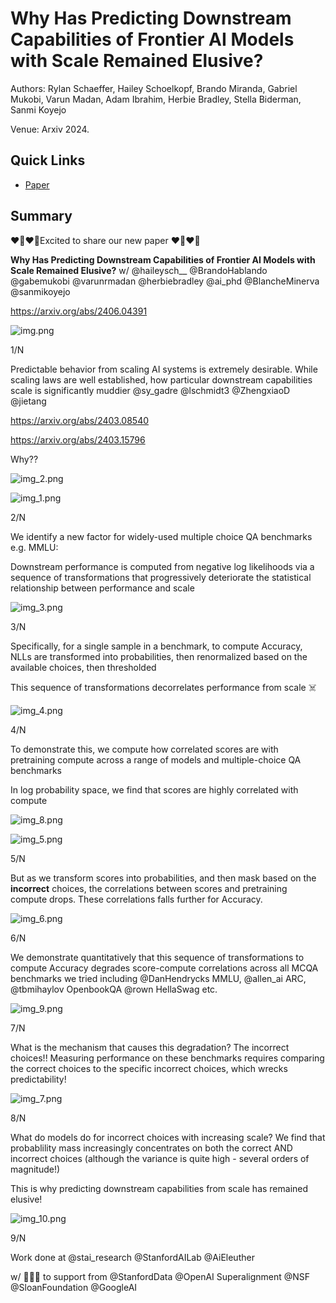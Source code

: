 # Why Has Predicting Downstream Capabilities of Frontier AI Models with Scale Remained Elusive?

Authors: Rylan Schaeffer, Hailey Schoelkopf, Brando Miranda, Gabriel Mukobi, Varun Madan, Adam Ibrahim, Herbie Bradley, Stella Biderman, Sanmi Koyejo

Venue: Arxiv 2024.


## Quick Links

- [Paper](paper.pdf)

## Summary


❤️‍🔥❤️‍🔥Excited to share our new paper ❤️‍🔥❤️‍🔥

**Why Has Predicting Downstream Capabilities of Frontier AI Models with Scale Remained Elusive?**   w/ @haileysch__ @BrandoHablando @gabemukobi @varunrmadan @herbiebradley @ai_phd @BlancheMinerva @sanmikoyejo

https://arxiv.org/abs/2406.04391

![img.png](img.png)


1/N

Predictable behavior from scaling AI systems is extremely desirable. While scaling laws are well established, how particular downstream capabilities scale is significantly muddier
@sy_gadre @lschmidt3 @ZhengxiaoD @jietang

https://arxiv.org/abs/2403.08540

https://arxiv.org/abs/2403.15796

Why??

![img_2.png](img_2.png)

![img_1.png](img_1.png)

2/N

We identify a new factor for widely-used multiple choice QA benchmarks e.g. MMLU:

Downstream performance is computed from negative log likelihoods via a sequence of transformations that progressively deteriorate the statistical relationship between performance and scale


![img_3.png](img_3.png)

3/N

Specifically, for a single sample in a benchmark, to compute Accuracy, NLLs are transformed into probabilities, then renormalized based on the available choices, then thresholded

This sequence of transformations decorrelates performance from scale ☠️

![img_4.png](img_4.png)

4/N

To demonstrate this, we compute how correlated scores are with pretraining compute across a range of models and multiple-choice QA benchmarks

In log probability space, we find that scores are highly correlated with compute

![img_8.png](img_8.png)

![img_5.png](img_5.png)

5/N

But as we transform scores into probabilities, and then mask based on the **incorrect** choices, the correlations between
scores and pretraining compute drops. These correlations falls further for Accuracy.

![img_6.png](img_6.png)

6/N

We demonstrate quantitatively that this sequence of transformations to compute Accuracy degrades score-compute correlations across all MCQA benchmarks we tried including @DanHendrycks MMLU, @allen_ai ARC, @tbmihaylov OpenbookQA @rown HellaSwag etc.

![img_9.png](img_9.png)

7/N

What is the mechanism that causes this degradation? The incorrect choices!! Measuring performance on these benchmarks
requires comparing the correct choices to the specific incorrect choices, which wrecks predictability!


![img_7.png](img_7.png)

8/N

What do models do for incorrect choices with increasing scale? We find that probablility mass increasingly concentrates on both
the correct AND incorrect choices (although the variance is quite high - several orders of magnitude!) 

This is why predicting downstream capabilities from scale has remained elusive!

![img_10.png](img_10.png)

9/N

Work done at @stai_research @StanfordAILab @AiEleuther

w/ 🙏🙏🙏 to support from @StanfordData @OpenAI Superalignment @NSF @SloanFoundation @GoogleAI
 